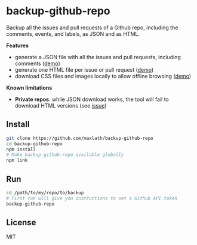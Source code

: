 # backup-github-repo

Backup all the issues and pull requests of a Github repo, including the comments, events, and labels, as JSON and as HTML.

**Features**
* generate a JSON file with all the issues and pull requests, including comments ([demo](https://github.com/maxlath/backup-github-repo/blob/master/demo/data.json))
* generate one HTML file per issue or pull request ([demo](https://github.com/maxlath/backup-github-repo/tree/master/demo/html))
* download CSS files and images locally to allow offline browsing ([demo](https://github.com/maxlath/backup-github-repo/tree/master/demo/html/assets))

**Known limitations**
* **Private repos**: while JSON download works, the tool will fail to download HTML versions (see [issue](https://github.com/maxlath/backup-github-repo/issues/2))

## Install
```sh
git clone https://github.com/maxlath/backup-github-repo
cd backup-github-repo
npm install
# Make backup-github-repo available globally
npm link
```

## Run

```sh
cd /path/to/my/repo/to/backup
# First run will give you instructions to set a Github API token
backup-github-repo
```

## License
MIT
